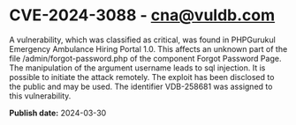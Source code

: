 # CVE-2024-3088 - cna@vuldb.com

A vulnerability, which was classified as critical, was found in PHPGurukul Emergency Ambulance Hiring Portal 1.0. This affects an unknown part of the file /admin/forgot-password.php of the component Forgot Password Page. The manipulation of the argument username leads to sql injection. It is possible to initiate the attack remotely. The exploit has been disclosed to the public and may be used. The identifier VDB-258681 was assigned to this vulnerability.

**Publish date:** 2024-03-30
